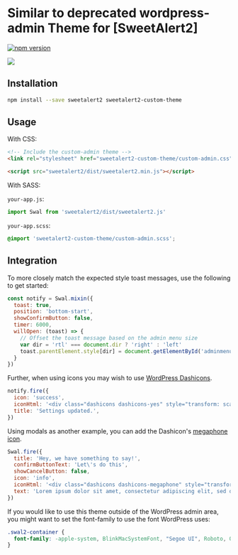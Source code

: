 # Similar to deprecated wordpress-admin Theme for [SweetAlert2]

[![npm version](https://img.shields.io/npm/v/@sweetalert2/theme-wordpress-admin.svg)](https://www.npmjs.com/package/@sweetalert2/theme-wordpress-admin)

![](https://sweetalert2.github.io/images/themes-wordpress-admin.png)

Installation
------------

```sh
npm install --save sweetalert2 sweetalert2-custom-theme
```

Usage
-----

With CSS:

```html
<!-- Include the custom-admin theme -->
<link rel="stylesheet" href="sweetalert2-custom-theme/custom-admin.css">

<script src="sweetalert2/dist/sweetalert2.min.js"></script>
```

With SASS:

`your-app.js`:
```js
import Swal from 'sweetalert2/dist/sweetalert2.js'
```

`your-app.scss`:
```scss
@import 'sweetalert2-custom-theme/custom-admin.scss';
```

Integration
------------

To more closely match the expected style toast messages, use the following to get started:

```js
const notify = Swal.mixin({
  toast: true,
  position: 'bottom-start',
  showConfirmButton: false,
  timer: 6000,
  willOpen: (toast) => {
    // Offset the toast message based on the admin menu size
    var dir = 'rtl' === document.dir ? 'right' : 'left'
    toast.parentElement.style[dir] = document.getElementById('adminmenu').offsetWidth + 'px'
  }
})
```

Further, when using icons you may wish to use [WordPress Dashicons](https://developer.wordpress.org/resource/dashicons/).

```js
notify.fire({
  icon: 'success',
  iconHtml: '<div class="dashicons dashicons-yes" style="transform: scale(3);"></div>',
  title: 'Settings updated.',
})
```

Using modals as another example, you can add the Dashicon's [megaphone icon](https://developer.wordpress.org/resource/dashicons/#megaphone).

```js
Swal.fire({
  title: 'Hey, we have something to say!',
  confirmButtonText: 'Let\'s do this',
  showCancelButton: false,
  icon: 'info',
  iconHtml: '<div class="dashicons dashicons-megaphone" style="transform: scale(3.5);"></div>',
  text: 'Lorem ipsum dolor sit amet, consectetur adipiscing elit, sed do eiusmod tempor incididunt.'
})
```

If you would like to use this theme outside of the WordPress admin area, you might want to set the font-family to use the font WordPress uses:
```css
.swal2-container {
  font-family: -apple-system, BlinkMacSystemFont, "Segoe UI", Roboto, Oxygen-Sans, Ubuntu, Cantarell, "Helvetica Neue", sans-serif;
}
```

